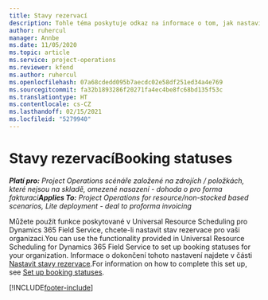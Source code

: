 ```yaml
---
title: Stavy rezervací
description: Tohle téma poskytuje odkaz na informace o tom, jak nastavit stavy rezervací v Project Operations.
author: ruhercul
manager: Annbe
ms.date: 11/05/2020
ms.topic: article
ms.service: project-operations
ms.reviewer: kfend
ms.author: ruhercul
ms.openlocfilehash: 07a68cdedd095b7aecdc02e58df251ed34a4e769
ms.sourcegitcommit: fa32b1893286f20271fa4ec4be8fc68bd135f53c
ms.translationtype: HT
ms.contentlocale: cs-CZ
ms.lasthandoff: 02/15/2021
ms.locfileid: "5279940"
---
```

# <a name="booking-statuses"></a><span data-ttu-id="3ec6e-103">Stavy rezervací</span><span class="sxs-lookup"><span data-stu-id="3ec6e-103">Booking statuses</span></span>

<span data-ttu-id="3ec6e-104">_**Platí pro:** Project Operations scénáře založené na zdrojích / položkách, které nejsou na skladě, omezené nasazení - dohoda o pro forma fakturaci_</span><span class="sxs-lookup"><span data-stu-id="3ec6e-104">_**Applies To:** Project Operations for resource/non-stocked based scenarios, Lite deployment - deal to proforma invoicing_</span></span>

<span data-ttu-id="3ec6e-105">Můžete použít funkce poskytované v Universal Resource Scheduling pro Dynamics 365 Field Service, chcete-li nastavit stav rezervace pro vaši organizaci.</span><span class="sxs-lookup"><span data-stu-id="3ec6e-105">You can use the functionality provided in Universal Resource Scheduling for Dynamics 365 Field Service to set up booking statuses for your organization.</span></span> <span data-ttu-id="3ec6e-106">Informace o dokončení tohoto nastavení najdete v části [Nastavit stavy rezervace](https://docs.microsoft.com/dynamics365/field-service/set-up-booking-statuses).</span><span class="sxs-lookup"><span data-stu-id="3ec6e-106">For information on how to complete this set up, see [Set up booking statuses](https://docs.microsoft.com/dynamics365/field-service/set-up-booking-statuses).</span></span>


[!INCLUDE[footer-include](../includes/footer-banner.md)]